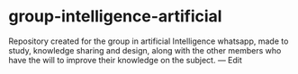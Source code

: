 # group-intelligence-artificial
Repository created for the group in artificial Intelligence whatsapp, made to study, knowledge sharing and design, along with the other members who have the will to improve their knowledge on the subject. — Edit 
